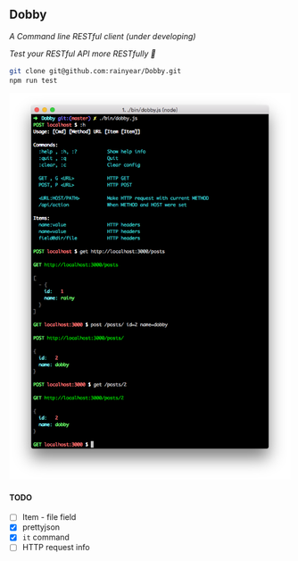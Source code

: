 Dobby
---

_A Command line RESTful client (under developing)_

_Test your RESTful API more RESTfully :beer:_

```sh
git clone git@github.com:rainyear/Dobby.git
npm run test
```

![screencast](screencast/screenshot-1.png)

#### TODO
- [ ] Item - file field
- [x] prettyjson
- [x] `it` command
- [ ] HTTP request info
